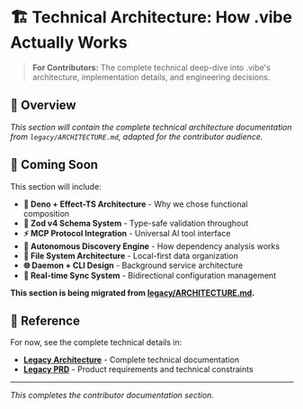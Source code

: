 # 🏗️ Technical Architecture: How .vibe Actually Works

> **For Contributors:** The complete technical deep-dive into .vibe's architecture, implementation details, and engineering decisions.

## 🎯 Overview

*This section will contain the complete technical architecture documentation from `legacy/ARCHITECTURE.md`, adapted for the contributor audience.*

## 🚀 Coming Soon

This section will include:

- **🦕 Deno + Effect-TS Architecture** - Why we chose functional composition
- **🔮 Zod v4 Schema System** - Type-safe validation throughout  
- **⚡ MCP Protocol Integration** - Universal AI tool interface
- **🤖 Autonomous Discovery Engine** - How dependency analysis works
- **📁 File System Architecture** - Local-first data organization
- **🌐 Daemon + CLI Design** - Background service architecture
- **🔄 Real-time Sync System** - Bidirectional configuration management

**This section is being migrated from [legacy/ARCHITECTURE.md](../../legacy/ARCHITECTURE.md).**

## 🔗 Reference

For now, see the complete technical details in:
- **[Legacy Architecture](../../legacy/ARCHITECTURE.md)** - Complete technical documentation
- **[Legacy PRD](../../legacy/PRD.md)** - Product requirements and technical constraints

---

*This completes the contributor documentation section.*